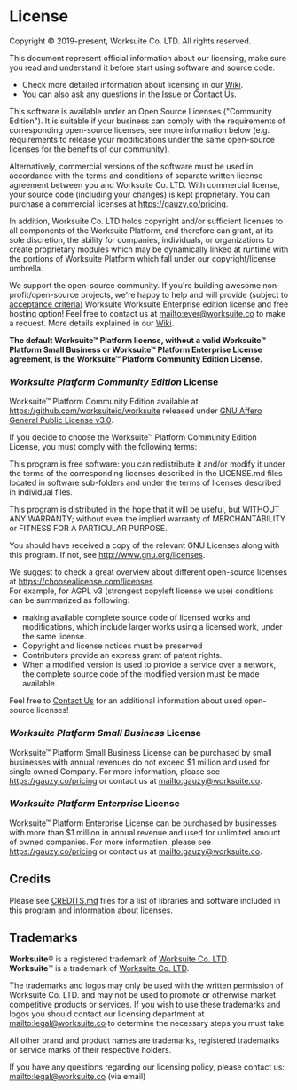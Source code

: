 # License

Copyright © 2019-present, Worksuite Co. LTD. All rights reserved.

This document represent official information about our licensing, make sure you read and understand it before start using software and source code.

- Check more detailed information about licensing in our [Wiki](https://github.com/worksuiteio/worksuite/wiki/Licensing).
- You can also ask any questions in the [Issue](https://github.com/worksuiteio/worksuite/issues/3686) or [Contact Us](https://github.com/worksuiteio/worksuite#contact-us).

This software is available under an Open Source Licenses ("Community Edition"). It is suitable if your business can comply with the requirements of corresponding open-source licenses, see more information below (e.g. requirements to release your modifications under the same open-source licenses for the benefits of our community).

Alternatively, commercial versions of the software must be used in accordance with the terms and conditions of separate written license agreement between you and Worksuite Co. LTD. With commercial license, your source code (including your changes) is kept proprietary. You can purchase a commercial licenses at <https://gauzy.co/pricing>.

In addition, Worksuite Co. LTD holds copyright and/or sufficient licenses to all components of the Worksuite Platform, and therefore can grant, at its sole discretion, the ability for companies, individuals, or organizations to create proprietary modules which may be dynamically linked at runtime with the portions of Worksuite Platform which fall under our copyright/license umbrella.

We support the open-source community. If you're building awesome non-profit/open-source projects, we're happy to help and will provide (subject to [acceptance criteria](https://github.com/worksuiteio/worksuite/wiki/Free-license-and-hosting-for-Non-profit-and-Open-Source-projects)) Worksuite Worksuite Enterprise edition license and free hosting option! Feel free to contact us at <mailto:ever@worksuite.co> to make a request. More details explained in our [Wiki](https://github.com/worksuiteio/worksuite/wiki/Free-license-and-hosting-for-Non-profit-and-Open-Source-projects).

**The default Worksuite™ Platform license, without a valid Worksuite™ Platform Small Business or Worksuite™ Platform Enterprise License agreement, is the Worksuite™ Platform Community Edition License.**

### _Worksuite Platform Community Edition_ License

Worksuite™ Platform Community Edition available at https://github.com/worksuiteio/worksuite released under [GNU Affero General Public License v3.0](https://www.gnu.org/licenses/agpl-3.0.txt).

If you decide to choose the Worksuite™ Platform Community Edition License, you must comply with the following terms:

This program is free software: you can redistribute it and/or modify it under the terms of the corresponding licenses described in the LICENSE.md files located in software sub-folders and under the terms of licenses described in individual files.

This program is distributed in the hope that it will be useful, but WITHOUT ANY WARRANTY; without even the implied warranty of MERCHANTABILITY or FITNESS FOR A PARTICULAR PURPOSE.

You should have received a copy of the relevant GNU Licenses along with this program. If not, see <http://www.gnu.org/licenses>.

We suggest to check a great overview about different open-source licenses at <https://choosealicense.com/licenses>.  
For example, for AGPL v3 (strongest copyleft license we use) conditions can be summarized as following:

-   making available complete source code of licensed works and modifications, which include larger works using a licensed work, under the same license.
-   Copyright and license notices must be preserved
-   Contributors provide an express grant of patent rights.
-   When a modified version is used to provide a service over a network, the complete source code of the modified version must be made available.

Feel free to [Contact Us](https://github.com/worksuiteio/worksuite#contact-us) for an additional information about used open-source licenses!

### _Worksuite Platform Small Business_ License

Worksuite™ Platform Small Business License can be purchased by small businesses with annual revenues do not exceed \$1 million and used for single owned Company.
For more information, please see https://gauzy.co/pricing or contact us at <mailto:gauzy@worksuite.co>.

### _Worksuite Platform Enterprise_ License

Worksuite™ Platform Enterprise License can be purchased by businesses with more than \$1 million in annual revenue and used for unlimited amount of owned companies.
For more information, please see https://gauzy.co/pricing or contact us at <mailto:gauzy@worksuite.co>.

## Credits

Please see [CREDITS.md](CREDITS.md) files for a list of libraries and software included in this program and information about licenses.

## Trademarks

**Worksuite**® is a registered trademark of [Worksuite Co. LTD](https://ever.co).  
**Worksuite**™ is a trademark of [Worksuite Co. LTD](https://ever.co).

The trademarks and logos may only be used with the written permission of Worksuite Co. LTD. and may not be used to promote or otherwise market competitive products or services. If you wish to use these trademarks and logos you should contact our licensing department at <mailto:legal@worksuite.co> to determine the necessary steps you must take.

All other brand and product names are trademarks, registered trademarks or service marks of their respective holders.

If you have any questions regarding our licensing policy, please contact us: <mailto:legal@worksuite.co> (via email)
